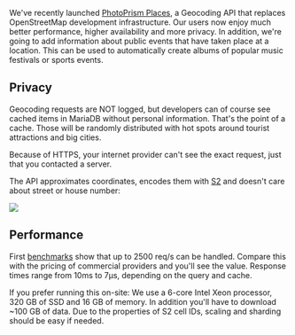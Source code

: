 We've recently launched [PhotoPrism Places](https://github.com/photoprism/photoprism-places), a Geocoding API that replaces OpenStreetMap development infrastructure. Our users now enjoy much better performance, higher availability and more privacy. In addition, we're going to add information about public events that have taken place at a location. This can be used to automatically create albums of popular music festivals or sports events.

## Privacy ##

Geocoding requests are NOT logged, but developers can of course see cached items in MariaDB without personal information. That's the point of a cache. Those will be randomly distributed with hot spots around tourist attractions and big cities.

Because of HTTPS, your internet provider can't see the exact request, just that you contacted a server.

The API approximates coordinates, encodes them with [S2](https://s2geometry.io/resources/s2cell_statistics.html) and doesn't care about street or house number:

![](https://pbs.twimg.com/media/EN9AoYdWkAIqVDD?format=jpg&name=medium)

## Performance ##

First [benchmarks](https://github.com/tsliwowicz/go-wrk) show that up to 2500 req/s can be handled. Compare this with the pricing of commercial providers and you'll see the value. Response times range from 10ms to 7μs, depending on the query and cache.

If you prefer running this on-site: We use a 6-core Intel Xeon processor, 320 GB of SSD and 16 GB of memory. 
In addition you'll have to download ~100 GB of data.
Due to the properties of S2 cell IDs, scaling and sharding should be easy if needed.
